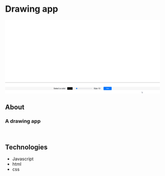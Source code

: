 <h1>Drawing app</h1>

<img src='img/gif-project.gif'>

## About

### A drawing app

<br>

## Technologies

<ul>
    <li>Javascript</li>
    <li>html</li>
    <li>css</li>
</ul>

